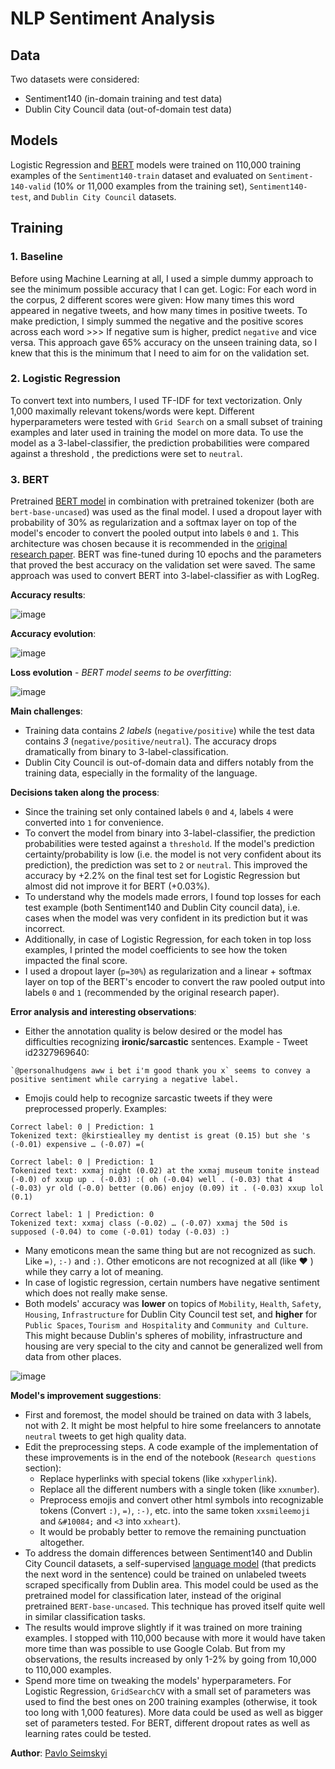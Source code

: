 # NLP Sentiment Analysis



## Data
Two datasets were considered:
- Sentiment140 (in-domain training and test data)
- Dublin City Council data (out-of-domain test data)

## Models
Logistic Regression and [BERT](https://huggingface.co/bert-base-uncased) models were trained on 110,000 training examples of the `Sentiment140-train` dataset and evaluated on `Sentiment-140-valid` (10% or 11,000 examples from the training set), `Sentiment140-test`, and `Dublin City Council` datasets.


## Training

### 1. Baseline
Before using Machine Learning at all, I used a simple dummy approach to see the minimum possible accuracy that I can get. Logic: For each word in the corpus, 2 different scores were given: How many times this word appeared in negative tweets, and how many times in positive tweets. To make prediction, I simply summed the negative and the positive scores across each word >>> If negative sum is higher, predict `negative` and vice versa. This approach gave 65% accuracy on the unseen training data, so I knew that this is the minimum that I need to aim for on the validation set.

### 2. Logistic Regression
To convert text into numbers, I used TF-IDF for text vectorization. Only 1,000 maximally relevant tokens/words were kept. Different hyperparameters were tested with `Grid Search` on a small subset of training examples and later used in training the model on more data. To use the model as a 3-label-classifier, the prediction probabilities were compared against a threshold , the predictions were set to `neutral`.

### 3. BERT
Pretrained [BERT model](https://huggingface.co/bert-base-uncased) in combination with pretrained tokenizer (both are `bert-base-uncased`) was used as the final model. I used a dropout layer with probability of 30% as regularization and a softmax layer on top of the model's encoder to convert the pooled output into labels `0` and `1`. This architecture was chosen because it is recommended in the [original research paper](https://arxiv.org/abs/1810.04805). BERT was fine-tuned during 10 epochs and the parameters that proved the best accuracy on the validation set were saved. The same approach was used to convert BERT into 3-label-classifier as with LogReg.

**Accuracy results**:

![image](/img/accuracy_results.png)



**Accuracy evolution**:

![image](/img/acc_evol.png)

**Loss evolution** - *BERT model seems to be overfitting*:

![image](/img/loss_evol.png)


**Main challenges**:
- Training data contains *2 labels* (`negative/positive`) while the test data contains *3* (`negative/positive/neutral`). The accuracy drops dramatically from binary to 3-label-classification.
- Dublin City Council is out-of-domain data and differs notably from the training data, especially in the formality of the language.

**Decisions taken along the process**:
- Since the training set only contained labels `0` and `4`, labels `4` were converted into `1` for convenience.
- To convert the model from binary into 3-label-classifier, the prediction probabilities were tested against a `threshold`. If the model's prediction certainty/probability is low (i.e. the model is not very confident about its prediction), the prediction was set to `2` or `neutral`. This improved the accuracy by +2.2% on the final test set for Logistic Regression but almost did not improve it for BERT (+0.03%).
- To understand why the models made errors, I found top losses for each test example (both Sentiment140 and Dublin City council data), i.e. cases when the model was very confident in its prediction but it was incorrect. 
- Additionally, in case of Logistic Regression, for each token in top loss examples, I printed the model coefficients to see how the token impacted the final score.
- I used a dropout layer (`p=30%`) as regularization and a linear + softmax layer on top of the BERT's encoder to convert the raw pooled output into labels `0` and `1` (recommended by the original research paper).


**Error analysis and interesting observations**:
- Either the annotation quality is below desired or the model has difficulties recognizing **ironic/sarcastic** sentences. Example - Tweet id2327969640: 
```
`@personalhudgens aww i bet i'm good thank you x` seems to convey a positive sentiment while carrying a negative label.
```
- Emojis could help to recognize sarcastic tweets if they were preprocessed properly. Examples:
```
Correct label: 0 | Prediction: 1
Tokenized text: @kirstiealley my dentist is great (0.15) but she 's (-0.01) expensive … (-0.07) =(
```
```
Correct label: 0 | Prediction: 1
Tokenized text: xxmaj night (0.02) at the xxmaj museum tonite instead (-0.0) of xxup up . (-0.03) :( oh (-0.04) well . (-0.03) that 4 (-0.03) yr old (-0.0) better (0.06) enjoy (0.09) it . (-0.03) xxup lol (0.1)
```
```
Correct label: 1 | Prediction: 0
Tokenized text: xxmaj class (-0.02) … (-0.07) xxmaj the 50d is supposed (-0.04) to come (-0.01) today (-0.03) :)
```
- Many emoticons mean the same thing but are not recognized as such. Like `=)`, `:-)` and `:)`. Other emoticons are not recognized at all (like ❤️ ) while they carry a lot of meaning.
- In case of logistic regression, certain numbers have negative sentiment which does not really make sense.
- Both models' accuracy was **lower** on topics of `Mobility`, `Health`, `Safety`, `Housing`, `Infrastructure` for Dublin City Council test set, and **higher** for `Public Spaces`, `Tourism and Hospitality` and `Community and Culture`. This might because Dublin's spheres of mobility, infrastructure and housing are very special to the city and cannot be generalized well from data from other places.

![image](/img/bert_acc_by_category.png)


**Model's improvement suggestions**:
- First and foremost, the model should be trained on data with 3 labels, not with 2. It might be most helpful to hire some freelancers to annotate `neutral` tweets to get high quality data.
- Edit the preprocessing steps. A code example of the implementation of these improvements is in the end of the notebook (`Research questions` section):
  - Replace hyperlinks with special tokens (like `xxhyperlink`).
  - Replace all the different numbers with a single token (like `xxnumber`).
  - Preprocess emojis and convert other html symbols into recognizable tokens (Convert `:)`, `=)`, `:-)`, etc. into the same token `xxsmileemoji` and `&#10084;` and `<3` into `xxheart`).
  - It would be probably better to remove the remaining punctuation altogether.
- To address the domain differences between Sentiment140 and Dublin City Council datasets, a self-supervised [language model](https://www.d2l.ai/chapter_recurrent-neural-networks/language-models-and-dataset.html) (that predicts the next word in the sentence) could be trained on unlabeled tweets scraped specifically from Dublin area. This model could be used as the pretrained model for classification later, instead of the original pretrained `BERT-base-uncased`. This technique has proved itself quite well in similar classification tasks.
- The results would improve slightly if it was trained on more training examples. I stopped with 110,000 because with more it would have taken more time than was possible to use Google Colab. But from my observations, the results increased by only 1-2% by going from 10,000 to 110,000 examples.
- Spend more time on tweaking the models' hyperparameters. For Logistic Regression, `GridSearchCV` with a small set of parameters was used to find the best ones on 200 training examples (otherwise, it took too long with 1,000 features). More data could be used as well as bigger set of parameters tested. For BERT, different dropout rates as well as learning rates could be tested.

**Author**: [Pavlo Seimskyi](mailto:pavlo@dataforfuture.org)
